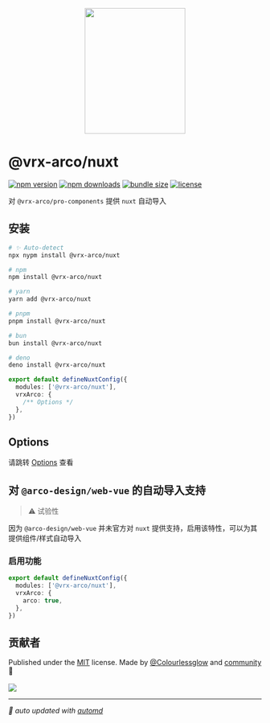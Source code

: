 <p align="center">
<img src="https://vrx-arco.github.io/arco-design-pro/favicon.svg" width="200" height="250">
</p>

# @vrx-arco/nuxt

<!-- automd:badges color="orange" license licenseBranch  bundlephobia packagephobia -->

[![npm version](https://img.shields.io/npm/v/@vrx-arco/nuxt?color=orange)](https://npmjs.com/package/@vrx-arco/nuxt)
[![npm downloads](https://img.shields.io/npm/dm/@vrx-arco/nuxt?color=orange)](https://npm.chart.dev/@vrx-arco/nuxt)
[![bundle size](https://img.shields.io/bundlephobia/minzip/@vrx-arco/nuxt?color=orange)](https://bundlephobia.com/package/@vrx-arco/nuxt)
[![license](https://img.shields.io/github/license/vrx-arco/arco-design-pro?color=orange)](https://github.com/vrx-arco/arco-design-pro/blob/true/LICENSE)

<!-- /automd -->

对 `@vrx-arco/pro-components` 提供 `nuxt` 自动导入

## 安装

<!-- automd:pm-install -->

```sh
# ✨ Auto-detect
npx nypm install @vrx-arco/nuxt

# npm
npm install @vrx-arco/nuxt

# yarn
yarn add @vrx-arco/nuxt

# pnpm
pnpm install @vrx-arco/nuxt

# bun
bun install @vrx-arco/nuxt

# deno
deno install @vrx-arco/nuxt
```

<!-- /automd -->

```ts
export default defineNuxtConfig({
  modules: ['@vrx-arco/nuxt'],
  vrxArco: {
    /** Options */
  },
})
```

## Options

请跳转 [Options](https://gitee.com/vrx/arco-design-pro/blob/master/packages/nuxt/src/type.ts) 查看

##  对 `@arco-design/web-vue` 的自动导入支持

> ⚠️ 试验性

因为 `@arco-design/web-vue` 并未官方对 `nuxt` 提供支持，启用该特性，可以为其提供组件/样式自动导入

### 启用功能

```ts
export default defineNuxtConfig({
  modules: ['@vrx-arco/nuxt'],
  vrxArco: {
    arco: true,
  },
})
```

## 贡献者
<!-- automd:contributors author="Colourlessglow" license="MIT" -->

Published under the [MIT](https://github.com/vrx-arco/arco-design-pro/blob/main/LICENSE) license.
Made by [@Colourlessglow](https://github.com/Colourlessglow) and [community](https://github.com/vrx-arco/arco-design-pro/graphs/contributors) 💛
<br><br>
<a href="https://github.com/vrx-arco/arco-design-pro/graphs/contributors">
<img src="https://contrib.rocks/image?repo=vrx-arco/arco-design-pro" />
</a>

<!-- /automd -->

<!-- automd:with-automd -->

---

_🤖 auto updated with [automd](https://automd.unjs.io)_

<!-- /automd -->
